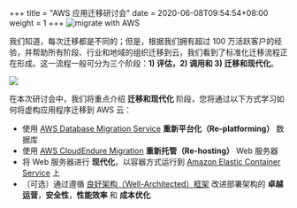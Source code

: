 
+++
title = "AWS 应用迁移研讨会"
date = 2020-06-08T09:54:54+08:00
weight = 1
+++
<img style="position: sticky; top:0px; right: 0px" src="/intro/migrate-with-aws.png" alt="migrate with AWS" />

我们知道，每次迁移都是不同的；但是，根据我们拥有超过 100 万活跃客户的经验，并帮助所有阶段、行业和地域的组织迁移到云，我们看到了标准化迁移流程正在形成。这一流程一般可分为三个阶段：**1) 评估，2) 调用和 3) 迁移和现代化**。


<a href="https://aws.amazon.com/cn/cloud-migration/how-to-migrate/" target="_blank"><img src="/intro/migration-process.png"></a>

在本次研讨会中，我们将重点介绍 **迁移和现代化** 阶段，您将通过以下方式学习如何将虚构应用程序迁移到 AWS 云：

  - 使用 <a href="https://aws.amazon.com/cn/dms/" target="_blank" >AWS Database Migration Service</a> **重新平台化（Re-platforming）** 数据库
  - 使用 <a href="https://aws.amazon.com/cloudendure-migration/" target="_blank" >AWS CloudEndure Migration</a> **重新托管（Re-hosting）** Web 服务器
  - 将 Web 服务器进行 **现代化**，以容器方式运行到 <a href="https://aws.amazon.com/cn/ecs/" target="_blank" >Amazon Elastic Container Service</a> 上
  - （可选）通过遵循 <a href="https://aws.amazon.com/cn/architecture/well-architected/" target="_blank" >良好架构（Well-Architected）框架</a> 改进部署架构的 **卓越运营**，**安全性**，**性能效率** 和 **成本优化**
